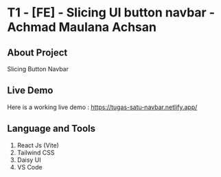 # T1 - [FE] - Slicing UI button navbar - Achmad Maulana Achsan

## About Project

Slicing Button Navbar

## Live Demo

Here is a working live demo : https://tugas-satu-navbar.netlify.app/

## Language and Tools

1. React Js (Vite)
2. Tailwind CSS
3. Daisy UI
4. VS Code
